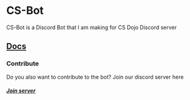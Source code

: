 # CS-Bot
CS-Bot is a Discord Bot that I am making for CS Dojo Discord server

## [Docs](https://github.com/Inferus-arch/CS-Bot/tree/main/Docs)

### Contribute
Do you also want to contribute to the bot? Join our discord server here
##### [Join server](https://discord.com/invite/YhpHpBa)